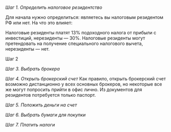 *Шаг 1. Определить налоговое резидентство*

Для начала нужно определиться: являетесь вы налоговым резидентом РФ или нет. На что это влияет:

Налоговые резиденты платят 13% подоходного налога от прибыли с инвестиций, нерезиденты — 30%.
Налоговые резиденты могут претендовать на получение специального налогового вычета, нерезиденты — нет.




Шаг 2

*Шаг 3. Выбрать брокера*

*Шаг 4. Открыть брокерский счет*
Как правило, открыть брокерский счет возможно дистанционно у всех основных брокеров, но некоторые все же могут попросить прийти в офис лично. Из документов для резидентов потребуется только паспорт.

*Шаг 5.* *Положить деньги на счет*


*Шаг 6. Выбрать бумаги для покупки*

*Шаг 7. Платить налоги*

